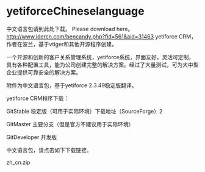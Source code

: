# yetiforceChineselanguage
中文语言包请到此处下载。
Please download here。
http://www.idercn.com/bencandy.php?fid=561&aid=31463
yetiforce CRM，作者在波兰，基于vtiger和其他开源程序创建。

一个开源和创新的客户关系管理系统，yetiforce系统，界面友好，灵活可定制，具有各种配置工具，能为公司创建完整的解决方案。经过了大量测试，可为大中型企业提供可靠安全的解决方案。

附件为中文语言包，基于yetiforce 2.3.49稳定版翻译。

yetiforce CRM程序下载：


GitStable  稳定版（可用于实际环境）下载地址（SourceForge）2

GitMaster 主要分支（但是官方不建议用于实际环境）

GitDeveloper 开发版

中文语言包，请点击如下下载链接。


zh_cn.zip
